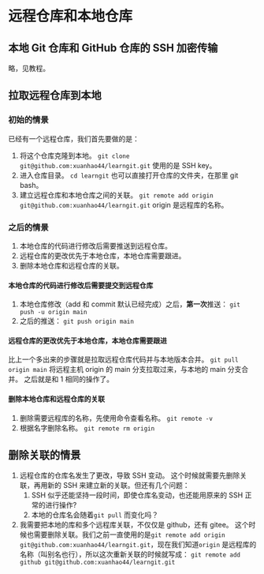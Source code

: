 # 远程仓库和本地仓库

## 本地 Git 仓库和 GitHub 仓库的 SSH 加密传输

略，见教程。

## 拉取远程仓库到本地

### 初始的情景

已经有一个远程仓库，我们首先要做的是：

1. 将这个仓库克隆到本地。
```git clone git@github.com:xuanhao44/learngit.git```
使用的是 SSH key。
2. 进入仓库目录。
```cd learngit```
也可以直接打开仓库的文件夹，在那里 git bash。
3. 建立远程仓库和本地仓库之间的关联。
```git remote add origin git@github.com:xuanhao44/learngit.git```
origin 是远程库的名称。

### 之后的情景

1. 本地仓库的代码进行修改后需要推送到远程仓库。
2. 远程仓库的更改优先于本地仓库，本地仓库需要跟进。
3. 删除本地仓库和远程仓库的关联。

#### 本地仓库的代码进行修改后需要提交到远程仓库

1. 本地仓库修改（add 和 commit 默认已经完成）之后，**第一次**推送：
```git push -u origin main```
2. 之后的推送：
```git push origin main```

#### 远程仓库的更改优先于本地仓库，本地仓库需要跟进

比上一个多出来的步骤就是拉取远程仓库代码并与本地版本合并。
```git pull origin main```
将远程主机 origin 的 main 分支拉取过来，与本地的 main 分支合并。
之后就是和 1 相同的操作了。

#### 删除本地仓库和远程仓库的关联

1. 删除需要远程库的名称，先使用命令查看名称。
```git remote -v```
2. 根据名字删除名称。
```git remote rm origin```

## 删除关联的情景

1. 远程仓库的仓库名发生了更改，导致 SSH 变动。
   这个时候就需要先删除关联，再用新的 SSH 来建立新的关联。但还有几个问题：
   1. SSH 似乎还能坚持一段时间，即使仓库名变动，也还能用原来的 SSH 正常的进行操作?
   2. 本地的仓库名会随着`git pull` 而变化吗？
2. 我需要把本地的库和多个远程库关联，不仅仅是 github，还有 gitee。
   这个时候也需要删除关联。我们之前一直使用的是`git remote add origin git@github.com:xuanhao44/learngit.git`，现在我们知道`origin` 是远程库的名称（叫别名也行），所以这次重新关联的时候就写成：
   ```git remote add github git@github.com:xuanhao44/learngit.git```
